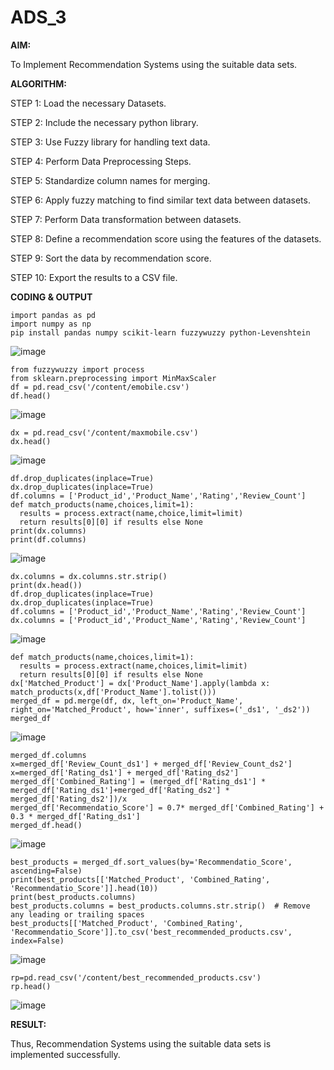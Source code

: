 # ADS_3
**AIM:**

To Implement Recommendation Systems using the suitable data sets.

**ALGORITHM:**

STEP 1: Load the necessary Datasets.

STEP 2: Include the necessary python library.

STEP 3: Use Fuzzy library for handling text data.

STEP 4: Perform Data Preprocessing Steps.

STEP 5: Standardize column names for merging.

STEP 6: Apply fuzzy matching to find similar text data between datasets.

STEP 7: Perform Data transformation between datasets.

STEP 8: Define a recommendation score using the features of the datasets.

STEP 9: Sort the data by recommendation score.

STEP 10: Export the results to a CSV file.


**CODING & OUTPUT**
```
import pandas as pd
import numpy as np
pip install pandas numpy scikit-learn fuzzywuzzy python-Levenshtein
```
![image](https://github.com/user-attachments/assets/16340890-41cc-46ce-80fa-390c32cce8d5)

```
from fuzzywuzzy import process
from sklearn.preprocessing import MinMaxScaler
df = pd.read_csv('/content/emobile.csv')
df.head()
```
![image](https://github.com/user-attachments/assets/6b73125b-dc10-4d35-b65f-18e379c46f2a)

```
dx = pd.read_csv('/content/maxmobile.csv')
dx.head()
```
![image](https://github.com/user-attachments/assets/73274f5b-ac8a-4815-bbd6-e615fba4d1fc)

```
df.drop_duplicates(inplace=True)
dx.drop_duplicates(inplace=True)
df.columns = ['Product_id','Product_Name','Rating','Review_Count']
def match_products(name,choices,limit=1):
  results = process.extract(name,choice,limit=limit)
  return results[0][0] if results else None
print(dx.columns)
print(df.columns)
```
![image](https://github.com/user-attachments/assets/ef3ed6d4-ebd3-40bb-a194-69886851f9dc)

```
dx.columns = dx.columns.str.strip()
print(dx.head())
df.drop_duplicates(inplace=True)
dx.drop_duplicates(inplace=True)
df.columns = ['Product_id','Product_Name','Rating','Review_Count']
dx.columns = ['Product_id','Product_Name','Rating','Review_Count']
```
![image](https://github.com/user-attachments/assets/3019f687-c507-4344-a86f-219c21c010a9)

```
def match_products(name,choices,limit=1):
  results = process.extract(name,choices,limit=limit)
  return results[0][0] if results else None
dx['Matched_Product'] = dx['Product_Name'].apply(lambda x: match_products(x,df['Product_Name'].tolist()))
merged_df = pd.merge(df, dx, left_on='Product_Name', right_on='Matched_Product', how='inner', suffixes=('_ds1', '_ds2'))
merged_df
```

![image](https://github.com/user-attachments/assets/cd471ce9-c91f-4ee4-b933-dd9e65c3d40a)

```
merged_df.columns
x=merged_df['Review_Count_ds1'] + merged_df['Review_Count_ds2']
x=merged_df['Rating_ds1'] + merged_df['Rating_ds2']
merged_df['Combined_Rating'] = (merged_df['Rating_ds1'] * merged_df['Rating_ds1']+merged_df['Rating_ds2'] * merged_df['Rating_ds2'])/x
merged_df['Recommendatio_Score'] = 0.7* merged_df['Combined_Rating'] + 0.3 * merged_df['Rating_ds1']
merged_df.head()
```
![image](https://github.com/user-attachments/assets/cb930c72-183a-4ef5-8c30-b7406ac74f70)

```
best_products = merged_df.sort_values(by='Recommendatio_Score', ascending=False)
print(best_products[['Matched_Product', 'Combined_Rating', 'Recommendatio_Score']].head(10))
print(best_products.columns)
best_products.columns = best_products.columns.str.strip()  # Remove any leading or trailing spaces
best_products[['Matched_Product', 'Combined_Rating', 'Recommendatio_Score']].to_csv('best_recommended_products.csv', index=False)
```
![image](https://github.com/user-attachments/assets/1aea43cc-7f00-4257-99f2-0f1cbf47bef6)

```
rp=pd.read_csv('/content/best_recommended_products.csv')
rp.head()
```
![image](https://github.com/user-attachments/assets/747b7090-53f1-4930-b14f-eed9ac62c5ec)

**RESULT:**

Thus, Recommendation Systems using the suitable data sets is implemented successfully.
